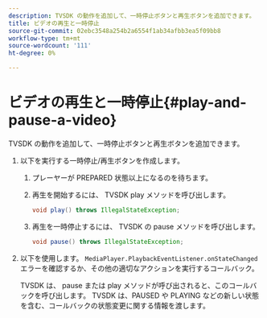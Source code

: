 ```yaml
---
description: TVSDK の動作を追加して、一時停止ボタンと再生ボタンを追加できます。
title: ビデオの再生と一時停止
source-git-commit: 02ebc3548a254b2a6554f1ab34afbb3ea5f09bb8
workflow-type: tm+mt
source-wordcount: '111'
ht-degree: 0%

---
```


# ビデオの再生と一時停止{#play-and-pause-a-video}

TVSDK の動作を追加して、一時停止ボタンと再生ボタンを追加できます。

1. 以下を実行する一時停止/再生ボタンを作成します。
   1. プレーヤーが PREPARED 状態以上になるのを待ちます。
   1. 再生を開始するには、 TVSDK play メソッドを呼び出します。

      ```java
      void play() throws IllegalStateException;
      ```

   1. 再生を一時停止するには、 TVSDK の pause メソッドを呼び出します。

      ```java
      void pause() throws IllegalStateException;
      ```

1. 以下を使用します。 `MediaPlayer.PlaybackEventListener.onStateChanged` エラーを確認するか、その他の適切なアクションを実行するコールバック。

   TVSDK は、 pause または play メソッドが呼び出されると、このコールバックを呼び出します。 TVSDK は、PAUSED や PLAYING などの新しい状態を含む、コールバックの状態変更に関する情報を渡します。
